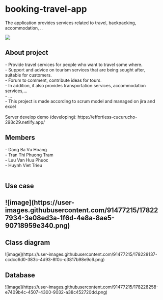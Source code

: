# booking-travel-app

The application provides services related to travel, backpacking, accommodation, ..<br>

<image src="https://scontent.fsgn2-1.fna.fbcdn.net/v/t39.30808-6/290060038_117046291034803_6893110811303270478_n.jpg?_nc_cat=105&ccb=1-7&_nc_sid=e3f864&_nc_ohc=K0-J4AfSBl8AX9_q3OM&_nc_ht=scontent.fsgn2-1.fna&oh=00_AT-U0-3F59C4D3YQNo4i8Ejorh3-2ezeV9xNI2eLny52qA&oe=62D0ECAC"> 
  
<h2>About project</h2>
- Provide travel services for people who want to travel some where.<br>
- Support and advice on tourism services that are being sought after, suitable for customers.<br>
- Forum to comment, contribute ideas for tours.<br>
- In addition, it also provides transportation services, accommodation services,...<br>
- ...<br>
- This project is made according to scrum model and managed on jira and excel <br>
<br>
Server develop demo (developing): https://effortless-cucurucho-293c29.netlify.app/<br>
<h2>Members</h2>
- Dang Ba Vu Hoang<br>
- Tran Thi Phuong Tram<br>
- Luu Van Huu Phuoc<br>
- Huynh Viet Trieu<br>
  <br>
<h2>Use case<h2>
![image](https://user-images.githubusercontent.com/91477215/178227934-3e08ed3a-1f6d-4e8a-8ae5-90718959e340.png)
<h2>Class diagram</h2>
![image](https://user-images.githubusercontent.com/91477215/178228137-ccdcc6d0-383c-4d93-8f0c-c3817b98e9c6.png)
<h2>Database</h2>
![image](https://user-images.githubusercontent.com/91477215/178228258-e7409b4c-4507-4300-9032-a38c452720dd.png)
